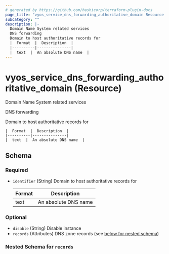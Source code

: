 ```yaml
---
# generated by https://github.com/hashicorp/terraform-plugin-docs
page_title: "vyos_service_dns_forwarding_authoritative_domain Resource - vyos"
subcategory: ""
description: |-
  Domain Name System related services
  DNS forwarding
  Domain to host authoritative records for
  |  Format  |  Description  |
  |----------|---------------|
  |  text  |  An absolute DNS name  |
---
```


# vyos_service_dns_forwarding_authoritative_domain (Resource)

Domain Name System related services

DNS forwarding

Domain to host authoritative records for

    |  Format  |  Description  |
    |----------|---------------|
    |  text  |  An absolute DNS name  |



<!-- schema generated by tfplugindocs -->
## Schema

### Required

- `identifier` (String) Domain to host authoritative records for

    |  Format  |  Description  |
    |----------|---------------|
    |  text  |  An absolute DNS name  |

### Optional

- `disable` (String) Disable instance
- `records` (Attributes) DNS zone records (see [below for nested schema](#nestedatt--records))

<a id="nestedatt--records"></a>
### Nested Schema for `records`
